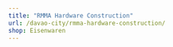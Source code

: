 ```yaml
---
title: "RMMA Hardware Construction"
url: /davao-city/rmma-hardware-construction/
shop: Eisenwaren
---
```

